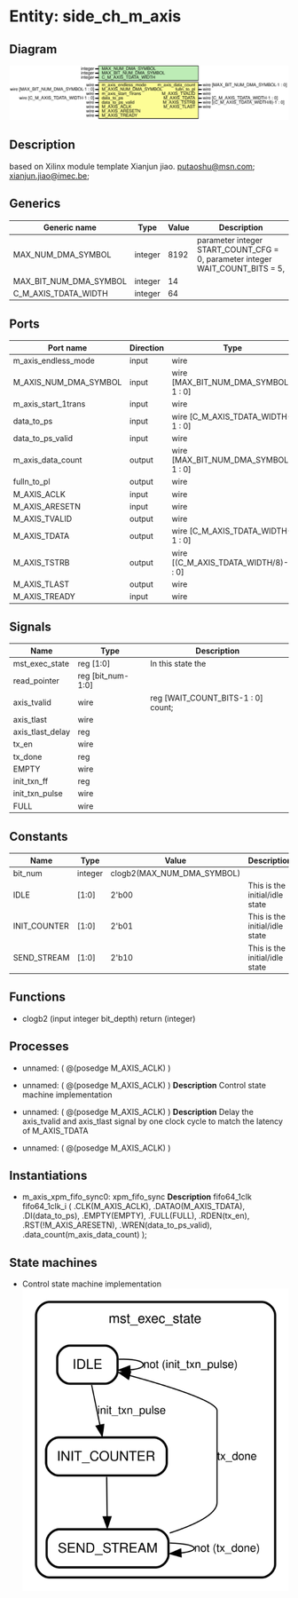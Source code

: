 # Entity: side_ch_m_axis

## Diagram

![Diagram](side_ch_m_axis.svg "Diagram")
## Description

based on Xilinx module template
 Xianjun jiao. putaoshu@msn.com; xianjun.jiao@imec.be;
 
## Generics

| Generic name           | Type    | Value | Description                                                                    |
| ---------------------- | ------- | ----- | ------------------------------------------------------------------------------ |
| MAX_NUM_DMA_SYMBOL     | integer | 8192  | parameter integer START_COUNT_CFG = 0, parameter integer WAIT_COUNT_BITS = 5,  |
| MAX_BIT_NUM_DMA_SYMBOL | integer | 14    |                                                                                |
| C_M_AXIS_TDATA_WIDTH   | integer | 64    |                                                                                |
## Ports

| Port name             | Direction | Type                                  | Description |
| --------------------- | --------- | ------------------------------------- | ----------- |
| m_axis_endless_mode   | input     | wire                                  |             |
| M_AXIS_NUM_DMA_SYMBOL | input     | wire [MAX_BIT_NUM_DMA_SYMBOL-1 : 0]   |             |
| m_axis_start_1trans   | input     | wire                                  |             |
| data_to_ps            | input     | wire [C_M_AXIS_TDATA_WIDTH-1 : 0]     |             |
| data_to_ps_valid      | input     | wire                                  |             |
| m_axis_data_count     | output    | wire [MAX_BIT_NUM_DMA_SYMBOL-1 : 0]   |             |
| fulln_to_pl           | output    | wire                                  |             |
| M_AXIS_ACLK           | input     | wire                                  |             |
| M_AXIS_ARESETN        | input     | wire                                  |             |
| M_AXIS_TVALID         | output    | wire                                  |             |
| M_AXIS_TDATA          | output    | wire [C_M_AXIS_TDATA_WIDTH-1 : 0]     |             |
| M_AXIS_TSTRB          | output    | wire [(C_M_AXIS_TDATA_WIDTH/8)-1 : 0] |             |
| M_AXIS_TLAST          | output    | wire                                  |             |
| M_AXIS_TREADY         | input     | wire                                  |             |
## Signals

| Name             | Type              | Description                          |
| ---------------- | ----------------- | ------------------------------------ |
| mst_exec_state   | reg [1:0]         | In this state the                    |
| read_pointer     | reg [bit_num-1:0] |                                      |
| axis_tvalid      | wire              | reg [WAIT_COUNT_BITS-1 : 0] 	count;  |
| axis_tlast       | wire              |                                      |
| axis_tlast_delay | reg               |                                      |
| tx_en            | wire              |                                      |
| tx_done          | reg               |                                      |
| EMPTY            | wire              |                                      |
| init_txn_ff      | reg               |                                      |
| init_txn_pulse   | wire              |                                      |
| FULL             | wire              |                                      |
## Constants

| Name         | Type    | Value                      | Description                    |
| ------------ | ------- | -------------------------- | ------------------------------ |
| bit_num      | integer | clogb2(MAX_NUM_DMA_SYMBOL) |                                |
| IDLE         | [1:0]   | 2'b00                      | This is the initial/idle state |
| INIT_COUNTER | [1:0]   | 2'b01                      | This is the initial/idle state |
| SEND_STREAM  | [1:0]   | 2'b10                      | This is the initial/idle state |
## Functions
- clogb2 <font id="function_arguments">(input integer bit_depth)</font> <font id="function_return">return (integer)</font>
## Processes
- unnamed: ( @(posedge M_AXIS_ACLK) )
- unnamed: ( @(posedge M_AXIS_ACLK) )
**Description**
Control state machine implementation

- unnamed: ( @(posedge M_AXIS_ACLK) )
**Description**
Delay the axis_tvalid and axis_tlast signal by one clock cycle
to match the latency of M_AXIS_TDATA

- unnamed: ( @(posedge M_AXIS_ACLK) )
## Instantiations

- m_axis_xpm_fifo_sync0: xpm_fifo_sync
**Description**
fifo64_1clk fifo64_1clk_i (
.CLK(M_AXIS_ACLK),
.DATAO(M_AXIS_TDATA),
.DI(data_to_ps),
.EMPTY(EMPTY),
.FULL(FULL),
.RDEN(tx_en),
.RST(!M_AXIS_ARESETN),
.WREN(data_to_ps_valid),
.data_count(m_axis_data_count)
);

## State machines

- Control state machine implementation![Diagram_state_machine_0]( stm_side_ch_m_axis_00.svg "Diagram")